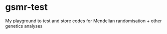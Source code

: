 # gsmr-test
My playground to test and store codes for Mendelian randomisation + other genetics analyses

